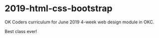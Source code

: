 # 2019-html-css-bootstrap
OK Coders curriculum for June 2019 4-week web design module in OKC.

Best class ever!
